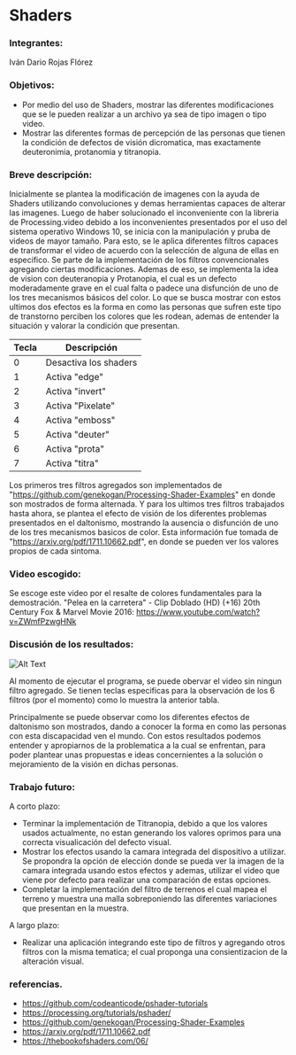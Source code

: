 # Shaders

### Integrantes: 
Iván Dario Rojas Flórez

### Objetivos: 

- Por medio del uso de Shaders, mostrar las diferentes modificaciones que se le pueden realizar a un archivo ya sea de tipo imagen o tipo video.
- Mostrar las diferentes formas de percepción de las personas que tienen la condición de defectos de visión dicromatica, mas exactamente deuteronimia, protanomia y titranopia. 

### Breve descripción: 

Inicialmente se plantea la modificación de imagenes con la ayuda de Shaders utilizando convoluciones y demas herramientas capaces de alterar las imagenes. 
Luego de haber solucionado el inconveniente con la libreria de Processing.video debido a los inconvenientes presentados por el uso del sistema operativo Windows 10, se inicia con la manipulación y pruba de videos de mayor tamaño. 
Para esto, se le aplica diferentes filtros capaces de transformar el video de acuerdo con la seleccíón de alguna de ellas en especifico. 
Se parte de la implementación de los filtros convencionales agregando ciertas modificaciones. 
Ademas de eso, se implementa la idea de vision con deuteranopia y Protanopia, el cual es un defecto moderadamente grave en el cual falta o padece una disfunción de uno de los tres mecanismos básicos del color.
Lo que se busca mostrar con estos ultimos dos efectos es la forma en como las personas que sufren este tipo de transtorno perciben los colores que les rodean, ademas de entender la situación y valorar la condición que presentan. 


 Tecla | Descripción 
 ------ | ------ 
 0 | Desactiva los shaders 
 1 | Activa "edge" 
 2 | Activa "invert" 
 3 | Activa "Pixelate" 
 4 | Activa "emboss"
 5 | Activa "deuter" 
 6 | Activa "prota"  
 7 | Activa "titra"  
 
Los primeros tres filtros agregados son implementados de "https://github.com/genekogan/Processing-Shader-Examples" en donde son mostrados de forma alternada. Y para los ultimos tres filtros trabajados hasta ahora, se plantea el efecto de visión de los diferentes problemas presentados en el daltonismo, mostrando la ausencia o disfunción de uno de los tres mecanismos basicos de color. Esta información fue tomada de "https://arxiv.org/pdf/1711.10662.pdf", en donde se pueden ver los valores propios de cada sintoma. 

 ### Video escogido: 
 Se escoge este video por el resalte de colores fundamentales para la demostración.
 "Pelea en la carretera" - Clip Doblado (HD) (+16) 20th Century Fox & Marvel Movie 2016: https://www.youtube.com/watch?v=ZWmfPzwgHNk

### Discusión de los resultados: 

![Alt Text](data/filtros.gif)

Al momento de ejecutar el programa, se puede obervar el video sin ningun filtro agregado. Se tienen teclas especificas para la observación de los 6 filtros (por el momento) como lo muestra la anterior tabla. 

Principalmente se puede observar como los diferentes efectos de daltonismo son mostrados, dando a conocer la forma en como las personas con esta discapacidad ven el mundo. Con estos resultados podemos entender y apropiarnos de la problematica a la cual se enfrentan, para poder plantear unas propuestas e ideas concernientes a la solución o mejoramiento de la visión en dichas personas. 

### Trabajo futuro: 
A corto plazo: 
- Terminar la implementación de Titranopia, debido a que los valores usados actualmente, no estan generando los valores oprimos para una correcta visualicación del defecto visual. 
- Mostrar los efectos usando la camara integrada del dispositivo a utilizar. Se propondra la opción de elección donde se pueda ver la imagen de la camara integrada usando estos efectos y ademas, utilizar el video que viene por defecto para realizar una comparación de estas opciones.
- Completar la implementación del filtro de terrenos el cual mapea el terreno y muestra una malla sobreponiendo las diferentes variaciones que presentan en la muestra. 

A largo plazo: 
- Realizar una aplicación integrando este tipo de filtros y agregando otros filtros con la misma tematica; el cual proponga una consientizacion de la alteración visual. 
 
###  referencias.

- https://github.com/codeanticode/pshader-tutorials
- https://processing.org/tutorials/pshader/
- https://github.com/genekogan/Processing-Shader-Examples
- https://arxiv.org/pdf/1711.10662.pdf
- https://thebookofshaders.com/06/

